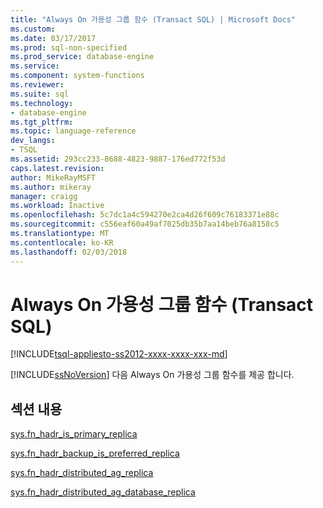 ```yaml
---
title: "Always On 가용성 그룹 함수 (Transact SQL) | Microsoft Docs"
ms.custom: 
ms.date: 03/17/2017
ms.prod: sql-non-specified
ms.prod_service: database-engine
ms.service: 
ms.component: system-functions
ms.reviewer: 
ms.suite: sql
ms.technology:
- database-engine
ms.tgt_pltfrm: 
ms.topic: language-reference
dev_langs:
- TSQL
ms.assetid: 293cc233-8688-4823-9887-176ed772f53d
caps.latest.revision: 
author: MikeRayMSFT
ms.author: mikeray
manager: craigg
ms.workload: Inactive
ms.openlocfilehash: 5c7dc1a4c594270e2ca4d26f609c76183371e88c
ms.sourcegitcommit: c556eaf60a49af7025db35b7aa14beb76a8158c5
ms.translationtype: MT
ms.contentlocale: ko-KR
ms.lasthandoff: 02/03/2018
---
```

# <a name="always-on-availability-groups-functions-transact-sql"></a>Always On 가용성 그룹 함수 (Transact SQL)
[!INCLUDE[tsql-appliesto-ss2012-xxxx-xxxx-xxx-md](../../includes/tsql-appliesto-ss2012-xxxx-xxxx-xxx-md.md)]

  [!INCLUDE[ssNoVersion](../../includes/ssnoversion-md.md)] 다음 Always On 가용성 그룹 함수를 제공 합니다.  
  
## <a name="in-this-section"></a>섹션 내용  
 [sys.fn_hadr_is_primary_replica](../../relational-databases/system-functions/sys-fn-hadr-is-primary-replica-transact-sql.md)  
  
 [sys.fn_hadr_backup_is_preferred_replica](../../relational-databases/system-functions/sys-fn-hadr-backup-is-preferred-replica-transact-sql.md)  
  
 [sys.fn_hadr_distributed_ag_replica](../../relational-databases/system-functions/sys-fn-hadr-distributed-ag-replica-transact-sql.md)  
  
 [sys.fn_hadr_distributed_ag_database_replica](../../relational-databases/system-functions/sys-fn-hadr-distributed-ag-database-replica-transact-sql.md)  
  
  
